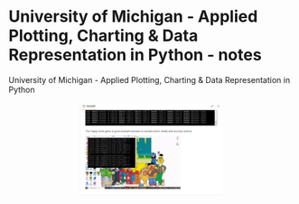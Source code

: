 # University of Michigan - Applied Plotting, Charting &amp; Data Representation in Python - notes
University of Michigan - Applied Plotting, Charting &amp; Data Representation in Python

<p align="center" width="100%">
    <img width="50%" src="https://github.com/jkaewprateep/lessonfrom_Applied_Plotting_Charting_and_Data_Representation_in_Python/blob/main/01.png">
</p>
